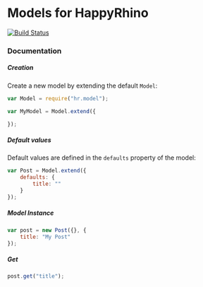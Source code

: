 Models for HappyRhino
=============================

[![Build Status](https://travis-ci.org/HappyRhino/hr.model.png?branch=master)](https://travis-ci.org/HappyRhino/hr.model)


### Documentation

##### Creation

Create a new model by extending the default `Model`:

```js
var Model = require("hr.model");

var MyModel = Model.extend({

});
```

##### Default values

Default values are defined in the `defaults` property of the model:

```js
var Post = Model.extend({
    defaults: {
        title: ""
    }
});
```

##### Model Instance

```js
var post = new Post({}, {
    title: "My Post"
});
```

##### Get

```js
post.get("title");
```

